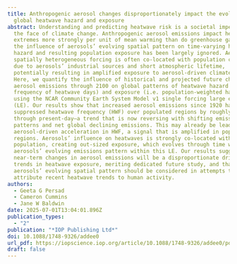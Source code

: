 ```yaml
---
title: Anthropogenic aerosol changes disproportionately impact the evolution of
  global heatwave hazard and exposure
abstract: Understanding and predicting heatwave risk is a societal imperative in
  the face of climate change. Anthropogenic aerosol emissions impact heat
  extremes more strongly per unit of mean warming than do greenhouse gases, but
  the influence of aerosols’ evolving spatial pattern on time-varying heatwave
  hazard and resulting population exposure has been largely ignored. Aerosols’
  spatially heterogeneous forcing is often co-located with population centers
  due to aerosols’ industrial sources and short atmospheric lifetime,
  potentially resulting in amplified exposure to aerosol-driven climate effects.
  Here, we quantify the influence of historical and projected future changes in
  aerosol emissions through 2100 on global patterns of heatwave hazard (i.e. the
  frequency of heatwave days) and exposure (i.e. population-weighted hazard)
  using the NCAR Community Earth System Model v1 single forcing large ensemble
  (LE). Our results show that increased aerosol emissions since 1920 have
  suppressed heatwave frequency (HWF) over populated regions by roughly half
  through present-day—a trend that is now reversing with shifting emission
  patterns and net global declining emissions. This may already be leading to an
  aerosol-driven acceleration in HWF, a signal that is amplified in populated
  regions. Aerosols’ influence on heatwaves is strongly co-located with
  population, creating out-sized exposure, which evolves through time with
  aerosols’ evolving emissions pattern within this LE. Our results suggest that
  near-term changes in aerosol emissions will be a disproportionate driver of
  trends in heatwave exposure, meriting dedicated future study, and that
  aerosols’ evolving spatial pattern should be considered in attempts to
  attribute recent heatwave trends to human activity.
authors:
  - Geeta G Persad
  - Cameron Cummins
  - Jane W Baldwin
date: 2025-07-01T13:04:01.896Z
publication_types:
  - "2"
publication: "*IOP Publishing Ltd*"
doi: 10.1088/1748-9326/addee0
url_pdf: https://iopscience.iop.org/article/10.1088/1748-9326/addee0/pdf
draft: false
---
```

